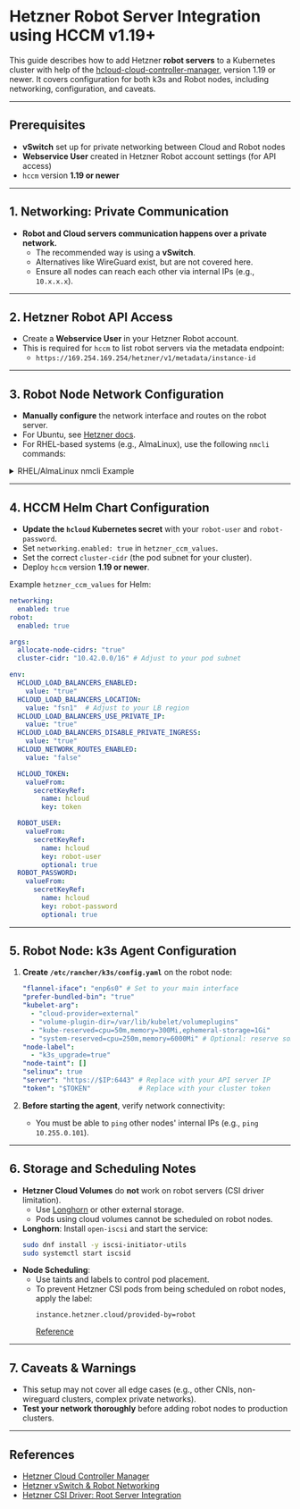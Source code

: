 # Hetzner Robot Server Integration using HCCM v1.19+

This guide describes how to add Hetzner **robot servers** to a Kubernetes cluster with help of the [hcloud-cloud-controller-manager](https://github.com/hetznercloud/hcloud-cloud-controller-manager), version 1.19 or newer.
It covers configuration for both k3s and Robot nodes, including networking, configuration, and caveats.

---

## Prerequisites

- **vSwitch** set up for private networking between Cloud and Robot nodes
- **Webservice User** created in Hetzner Robot account settings (for API access)
- `hccm` version **1.19 or newer**

---

## 1. Networking: Private Communication

- **Robot and Cloud servers communication happens over a private network.**
    - The recommended way is using a **vSwitch**.
    - Alternatives like WireGuard exist, but are not covered here.
    - Ensure all nodes can reach each other via internal IPs (e.g., `10.x.x.x`).

---

## 2. Hetzner Robot API Access

- Create a **Webservice User** in your Hetzner Robot account.
- This is required for `hccm` to list robot servers via the metadata endpoint:
    - `https://169.254.169.254/hetzner/v1/metadata/instance-id`

---

## 3. Robot Node Network Configuration

- **Manually configure** the network interface and routes on the robot server.
- For Ubuntu, see [Hetzner docs](https://docs.hetzner.com/cloud/networks/connect-dedi-vswitch#persistent-example-configurations).
- For RHEL-based systems (e.g., AlmaLinux), use the following `nmcli` commands:

<details>
<summary>RHEL/AlmaLinux nmcli Example</summary>

Assumptions (change these to your values!):
- vSwitch subnet: `10.1.0.0/24`
- vSwitch ID: `9999` # arbitrary value, replace with your vSwitch ID
- Main interface: `enp6s0`

> [!CAUTION]
> The routes and CIDR notations depend on your local setup and may vary depending on your network configuration.

```bash
nmcli connection add type vlan con-name vlan9999 ifname vlan9999 vlan.parent enp6s0 vlan.id 9999

nmcli connection modify vlan9999 802-3-ethernet.mtu 1400
nmcli connection modify vlan9999 ipv4.addresses '10.1.0.2/24'
nmcli connection modify vlan9999 ipv4.gateway '10.1.0.1'
nmcli connection modify vlan9999 ipv4.method manual
# Route all 10.x IPs through the vSwitch gateway
nmcli connection modify vlan9999 +ipv4.routes "10.0.0.0/8 10.1.0.1"

# Apply the config
nmcli connection down vlan9999
nmcli connection up vlan9999
```

</details>

---

## 4. HCCM Helm Chart Configuration

- **Update the `hcloud` Kubernetes secret** with your `robot-user` and `robot-password`.
- Set `networking.enabled: true` in `hetzner_ccm_values`.
- Set the correct `cluster-cidr` (the pod subnet for your cluster).
- Deploy `hccm` version **1.19 or newer**.

Example `hetzner_ccm_values` for Helm:

```yaml
networking:
  enabled: true
robot:
  enabled: true

args:
  allocate-node-cidrs: "true"
  cluster-cidr: "10.42.0.0/16" # Adjust to your pod subnet

env:
  HCLOUD_LOAD_BALANCERS_ENABLED:
    value: "true"
  HCLOUD_LOAD_BALANCERS_LOCATION:
    value: "fsn1"  # Adjust to your LB region
  HCLOUD_LOAD_BALANCERS_USE_PRIVATE_IP:
    value: "true"
  HCLOUD_LOAD_BALANCERS_DISABLE_PRIVATE_INGRESS:
    value: "true"
  HCLOUD_NETWORK_ROUTES_ENABLED:
    value: "false"

  HCLOUD_TOKEN:
    valueFrom:
      secretKeyRef:
        name: hcloud
        key: token

  ROBOT_USER:
    valueFrom:
      secretKeyRef:
        name: hcloud
        key: robot-user
        optional: true
  ROBOT_PASSWORD:
    valueFrom:
      secretKeyRef:
        name: hcloud
        key: robot-password
        optional: true
```

---

## 5. Robot Node: k3s Agent Configuration

1. **Create `/etc/rancher/k3s/config.yaml`** on the robot node:

    ```yaml
    "flannel-iface": "enp6s0" # Set to your main interface
    "prefer-bundled-bin": "true"
    "kubelet-arg":
      - "cloud-provider=external"
      - "volume-plugin-dir=/var/lib/kubelet/volumeplugins"
      - "kube-reserved=cpu=50m,memory=300Mi,ephemeral-storage=1Gi"
      - "system-reserved=cpu=250m,memory=6000Mi" # Optional: reserve some space for system
    "node-label":
      - "k3s_upgrade=true"
    "node-taint": []
    "selinux": true
    "server": "https://$IP:6443" # Replace with your API server IP
    "token": "$TOKEN"            # Replace with your cluster token
    ```

2. **Before starting the agent**, verify network connectivity:
    - You must be able to `ping` other nodes' internal IPs (e.g., `ping 10.255.0.101`).

---

## 6. Storage and Scheduling Notes

- **Hetzner Cloud Volumes** do **not** work on robot servers (CSI driver limitation).
    - Use [Longhorn](https://longhorn.io/) or other external storage.
    - Pods using cloud volumes cannot be scheduled on robot nodes.
- **Longhorn**: Install `open-iscsi` and start the service:
    ```bash
    sudo dnf install -y iscsi-initiator-utils
    sudo systemctl start iscsid
    ```
- **Node Scheduling**:
    - Use taints and labels to control pod placement.
    - To prevent Hetzner CSI pods from being scheduled on robot nodes, apply the label:
        ```
        instance.hetzner.cloud/provided-by=robot
        ```
      [Reference](https://github.com/hetznercloud/csi-driver/blob/main/docs/kubernetes/README.md#integration-with-root-servers)

---

## 7. Caveats & Warnings

- This setup may not cover all edge cases (e.g., other CNIs, non-wireguard clusters, complex private networks).
- **Test your network thoroughly** before adding robot nodes to production clusters.

---

## References

- [Hetzner Cloud Controller Manager](https://github.com/hetznercloud/hcloud-cloud-controller-manager)
- [Hetzner vSwitch & Robot Networking](https://docs.hetzner.com/cloud/networks/connect-dedi-vswitch)
- [Hetzner CSI Driver: Root Server Integration](https://github.com/hetznercloud/csi-driver/blob/main/docs/kubernetes/README.md#integration-with-root-servers)
